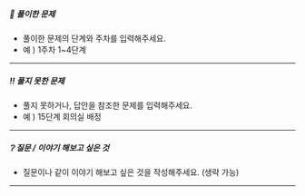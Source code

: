 ##### **💬 풀이한 문제**

- 풀이한 문제의 단계와 주차를 입력해주세요.
- 예 ) 1주차 1~4단계

------

##### **‼️ 풀지 못한 문제**

* 풀지 못하거나, 답안을 참조한 문제를 입력해주세요.
* 예 ) 15단계 회의실 배정

------

##### **❔ 질문 / 이야기 해보고 싶은 것**

* 질문이나 같이 이야기 해보고 싶은 것을 작성해주세요. (생략 가능)

------


